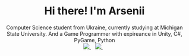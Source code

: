 <h1 align='center'>
  Hi there! I'm Arsenii
</h1>

<div align="center">
  Computer Science student from Ukraine, currently studying at Michigan State University. And a Game Programmer with expireance in Unity, C#, PyGame, Python
</div>

<div align="center">
  <a href="https://www.linkedin.com/in/arseniikyrychenko/">
    <img src="https://img.shields.io/badge/linkedin-%230077B5.svg?&style=for-the-badge&logo=linkedin&logoColor=white" />
  </a>&nbsp;&nbsp;

  <a href="https://discord.com/users/551454690928361494">
    <img src="https://img.shields.io/badge/Discord-7289DA?style=for-the-badge&logo=discord&logoColor=white" />
  </a>&nbsp;&nbsp;
</div>

<br>
</div>
